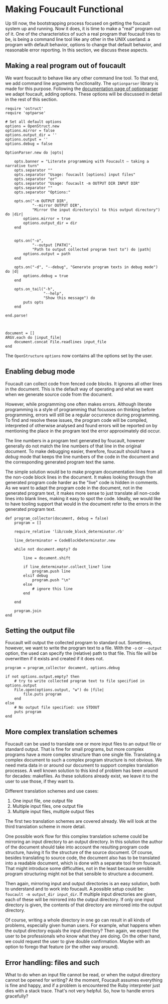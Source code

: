 # Making Foucault Functional

Up till now, the bootstrapping process focused on getting the foucault system
up and running. Now it does, it is time to make a "real" program out of it.
One of the characteristics of such a real program that foucault tries to be,
is being a command line tool like any other in the UNIX userland: a program
with default behavior, options to change that default behavior, and reasonable
error reporting. In this section, we discuss these aspects.

## Making a real program out of foucault

We want foucault to behave like any other command line tool. To that end, we
add command line arguments functionality. The `optionparser` library is made
for this purpose. Following the [documentation page of
    optionparser](http://www.ruby-doc.org/stdlib/libdoc/optparse/rdoc/OptionParser.html)
    we adapt foucault, adding options. These options will be discussed in
    detail in the rest of this section.

~~~{.ruby}
require 'ostruct'
require 'optparse'

# Set all default options
options = OpenStruct.new
options.mirror = false
options.output_dir = ''
options.output = ''
options.debug = false

OptionParser.new do |opts|
    
    opts.banner = "Literate programming with Foucault — taking a narrative turn"
    opts.separator ""
    opts.separator "Usage: foucault [options] input files"
    opts.separator "or"
    opts.separator "Usage: foucault -m OUTPUT DIR INPUT DIR"
    opts.separator ""
    opts.separator "Options:"

    opts.on("-m OUTPUT DIR",
            "--mirror OUTPUT DIR",
            "Mirror the input directory(s) to this output directory") do |dir|
        options.mirror = true
        options.output_dir = dir
    end


    opts.on("-o", 
            "--output [PATH]", 
            "Path to output collected program text to") do |path|
        options.output = path
    end

    opts.on("-d", "--debug", "Generate program texts in debug mode") do |d|
        options.debug = true
    end

    opts.on_tail("-h",
                 "--help",
                 "Show this message") do
        puts opts
    end

end.parse!



document = []
ARGV.each do |input_file|
    document.concat File.readlines input_file
end
~~~

The `OpenStructure` `options` now contains all the options set by the user.

## Enabling debug mode

Foucault can collect code from fenced code blocks. It ignores all other lines
in the document. This is the default way of operating and what we want when we
generate source code from the document.

However, while programming one often makes errors. Although literate
programming is a style of programming that focusses on thinking before
programming, errors will still be a regular occurrence during programming. To
find and resolve these issues, the program code will be compiled, interpreted
of otherwise analysed and found errors will be reported on by mentioning the
place in the program text the error approximately did occur. 

The line numbers in a program text generated by foucault, however generally do
not match the line numbers of that line in the original document. To make
debugging easier, therefore, foucault should have a *debug* mode that keeps
the line numbers of the code in the document and the corresponding generated
program text the same.

The simple solution would be to make program documentation lines from all the
non-code block lines in the document. It makes looking through the generated
program code harder as the "live" code is hidden in comments. As we want to
adapt the program code in the document, not in the generated program text, it
makes more sense to just translate all non-code lines into blank lines, making
it easy to spot the code. Ideally, we would like to have tooling support that
would in the document refer to the errors in the generated program text.

~~~{.ruby}
def program_collector(document, debug = false)
    program = []

    require_relative 'lib/code_block_determinator.rb'

    line_determinator = CodeBlockDeterminator.new

    while not document.empty? do

        line = document.shift

        if line_determinator.collect_line? line
            program.push line
        elsif debug
            program.push "\n"
        else
            # ignore this line
        end

    end

    program.join
end
~~~

## Setting the output file

Foucault will output the collected program to standard out. Sometimes,
however, we want to write the program text to a file. With the `-o` or
`--output` option, the used can specify the (relative) path to that file. This
file will be overwritten if it exists and created if it does not.

~~~{.ruby}
program = program_collector document, options.debug

if not options.output.empty? then
    # try to write collected program text to file specified in options.output
    File.open(options.output, "w") do |file|
        file.puts program
    end
else
    # No output file specified: use STDOUT
    puts program
end
~~~

## More complex translation schemes

Foucault can be used to translate one or more input files to an output file or
standard output. That is fine for small programs, but more complex programs
have a more complex structure than one single file. Translating a complex
document to such a complex program structure is not obvious. We need meta data
in or around our document to support complex translation processes. A well
known solution to this kind of problem has been around for decades: makefiles.
As these solutions already exist, we leave it to the user to use those, if
they want to.

Different translation schemes and use cases:

1. One input file, one output file
2. Multiple input files, one output file
3. Multiple input files, multiple output files

The first two translation schemes are covered already. We will look at the third
translation scheme in more detail.

One possible work flow for this complex translation scheme could be mirroring
an input directory to an output directory. In this solution the author of the
document should take into account the resulting program code structure, having
it fix the structure of the source document. Of course, besides translating to
source code, the document also has to be translated into a readable document,
which is done with a separate tool from foucault. That might introduce some
difficulties, not in the least because sensible program structuring might not
be that sensible to structure a document.

Then again, mirroring input and output directories is an easy solution, both
to understand and to work into foucault. A possible setup could be: `foucault
-m output_dir input_dir`. If multiple input directories are given, each of
these will be mirrored into the output directory. If only one input directory
is given, the contents of that directory are mirrored into the output
directory.

Of course, writing a whole directory in one go can result in all kinds of
problems, especially given human users. For example, what happens when the
output directory equals the input directory? Then again, we expect the user to
be professionals who know what they are doing. On the other hand, we could
request the user to give double confirmation. Maybe with an option to forego
that feature (or the other way around). 


## Error handling: files and such

What to do when an input file cannot be read, or when the output directory
cannot be opened for writing? At the moment, Foucault assumes everything is
fine and happy, and if a problem is encountered the Ruby interpreter just dies
with a stack trace. That's not very helpful. So, how to handle errors
gracefully?


